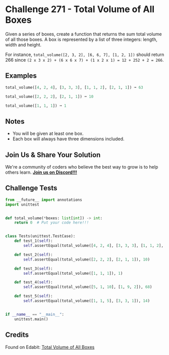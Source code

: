 # Challenge 271 - Total Volume of All Boxes

Given a series of boxes, create a function that returns the sum total volume of all those boxes. A box is represented by a list of three integers: length, width and height.

For instance, `total_volume([2, 3, 2], [6, 6, 7], [1, 2, 1])` should return 266 since `(2 x 3 x 2) + (6 x 6 x 7) + (1 x 2 x 1) = 12 + 252 + 2 = 266`.

## Examples
```python
total_volume([4, 2, 4], [3, 3, 3], [1, 1, 2], [2, 1, 1]) ➞ 63

total_volume([2, 2, 2], [2, 1, 1]) ➞ 10

total_volume([1, 1, 1]) ➞ 1
```
## Notes

- You will be given at least one box.
- Each box will always have three dimensions included.

## Join Us & Share Your Solution

We're a community of coders who believe the best way to grow is to help others learn. **[Join us on Discord!!!]("https"://discord.gg/sfHykntuGy)**

## Challenge Tests
```python
from __future__ import annotations
import unittest


def total_volume(*boxes: list[int]) -> int:
    return 0  # Put your code here!!!


class Tests(unittest.TestCase):
    def test_1(self):
        self.assertEqual(total_volume([4, 2, 4], [3, 3, 3], [1, 1, 2], [2, 1, 1]), 63)

    def test_2(self):
        self.assertEqual(total_volume([2, 2, 2], [2, 1, 1]), 10)

    def test_3(self):
        self.assertEqual(total_volume([1, 1, 1]), 1)

    def test_4(self):
        self.assertEqual(total_volume([5, 1, 10], [1, 9, 2]), 68)

    def test_5(self):
        self.assertEqual(total_volume([1, 1, 5], [3, 3, 1]), 14)


if __name__ == "__main__":
    unittest.main()
```
## Credits

Found on Edabit: [Total Volume of All Boxes](https://edabit.com/challenge/Dq8kbbsLYyG9are5Z)
